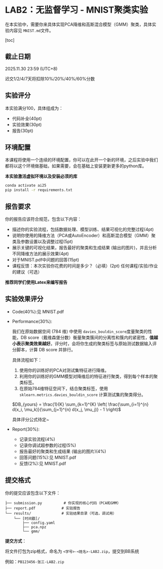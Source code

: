 # LAB2：无监督学习 - MNIST聚类实验

在本实验中，需要你来具体实现PCA降维和高斯混合模型（GMM）聚类，具体实验内容见 `MNIST.md`文件。

[toc]

## 截止日期

2025.11.30 23:59 (UTC+8)

迟交1/2/4/7天将扣除10%/20%/40%/60%分数

## 实验评分

本实验满分100，具体组成为：

+ 代码补全(40pt)
+ 实验效果(30pt)
+ 报告(30pt)

## 环境配置

本课程将使用一个连续的环境配置，你可以在此开一个新的环境，之后实验中我们都将以这个环境做基础，如果需要，会在基础上安装更新更多的python库。

**本实验激活虚拟环境以及安装必须的库**

```bash
conda activate ai25
pip install -r requirements.txt
```

## 报告要求

你的报告应该符合规范，包含以下内容：

+ 描述你的实验流程，包括数据处理、模型训练、结果可视化的完整过程(4pt)
+ 说明你使用的降维方法（PCA或AutoEncoder）和高斯混合模型（GMM）聚类及参数设置以及调整过程(5pt)
+ 展示关键的可视化结果，报告最好的聚类和生成结果 (输出的图片)，并且分析不同降维方法的展示效果(4pt)
+ 对于MNIST.pdf中问题的回答(15pt)
+ 课程反馈：本次实验你花费的时间是多少？（必填）(2pt) 任何课程/实验/作业的建议（可选）

**推荐同学们使用Latex来编写报告**

## 实验效果评分

- Code(40%):见 MNIST.pdf
- Performance(30%):

  我们在原始数据空间 (784 维) 中使用 `davies_bouldin_score`度量聚类的性能，DB score（戴维森堡分数）衡量聚类簇间的分离性和簇内的紧密性，**值越小表示聚类效果越好**。评分时，会将你生成的聚类标签与原始测试数据输入评分脚本，计算 DB score 并排行。

  具体流程如下：

  1. 使用你的训练好的PCA对测试集特征进行降维。
  2. 利用你的训练好的GMM模型对降维后的特征进行聚类，得到每个样本的聚类标签。
  3. 在原始784维特征空间下，结合聚类标签，使用 `sklearn.metrics.davies_bouldin_score` 计算测试集的聚类得分。

  $DB_{yours} = \frac{1}{K} \sum_{k=1}^{K} \left( \frac{\sum_{i=1}^{n} d(x_i, \mu_k)}{\sum_{j=1}^{n} d(x_j, \mu_j)} - 1 \right)$

  具体评分公式待定~
- Report(30%):

  - 记录实验流程(4%)
  - 记录你调试超参数的过程(5%)
  - 报告最好的聚类和生成结果 (输出的图片)(4%)
  - 回答问题(15%):见 MNIST.pdf
  - 反馈(2%):见 MNIST.pdf

## 提交格式

你的提交应该包含以下文件：

```
├── submission.py          # 你实现的核心代码（PCA和GMM）
├── report.pdf            # 实验报告
└── results/              # 实验结果目录（可选，调试用）
    └── [时间戳]/
        ├── config.yaml
        ├── pca.npz
        └── gmm/
```

**提交方式**：

将文件打包为zip格式，命名为 `<学号>-<姓名>-LAB2.zip`，提交到BB系统

例如：`PB123456-张三-LAB2.zip`
